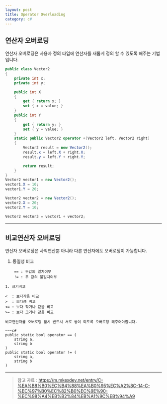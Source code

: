 ```yaml
---
layout: post
title: Operator Overloading
category: c#
---
```


## 연산자 오버로딩

연산자 오버로딩은 사용자 정의 타입에 연산자를 새롭게 정의 할 수 있도록 해주는 기법입니다.

~~~c#
public class Vector2
{
    private int x;
    private int y;

    public int X
    {
        get { return x; }
        set { x = value; }
    }
    public int Y
    {
        get { return y; }
        set { y = value; }
    }
    static public Vector2 operator +(Vector2 left, Vector2 right)
    {
        Vector2 result = new Vector2();
        result.x = left.X + right.X;
        result.y = left.Y + right.Y;

        return result;
    }
}
Vector2 vector1 = new Vector2();
vector1.X = 10;
vector1.Y = 20;

Vector2 vector2 = new Vector2();
vector2.X = 20;
vector2.Y = 10;

Vector2 vector3 = vector1 + vector2;
~~~
---
## 비교연산자 오버로딩
  
연산자 오버로딩은 사칙연산뿐 아니라 다른 연산자에도 오버로딩이 가능합니다.
1. 동일성 비교
~~~
    == : 두값의 일치여부  
    != : 두 값의 불일치여부

1. 크기비교
~~~
    <  : 보다작음 비교  
    >  : 보다큼 비교  
    <= : 보다 작거나 같음 비교  
    >= : 보다 크거나 같음 비교
~~~
비교연산자를 오버로딩 할시 반드시 서로 쌍이 되도록 오버로딩 해주어야합니다.
  
~~~c# 
public static bool operator == (
    string a,
    string b
)
public static bool operator != (
    string a,
    string b
)
~~~


___
> 참고 자료 : https://m.mkexdev.net/entry/C-%EA%B8%B0%EC%B4%88%EA%B0%95%EC%A2%8C-14-C-%EC%97%B0%EC%82%B0%EC%9E%90-%EC%98%A4%EB%B2%84%EB%A1%9C%EB%94%A9